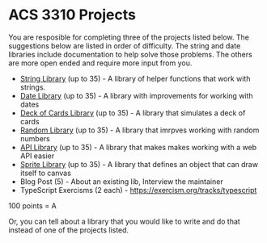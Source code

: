 # ACS 3310 Projects

You are resposible for completing three of the projects listed below. The suggestions below are listed in order of difficulty. The string and date libraries include documentation to help solve those problems. The others are more open ended and require more input from you.

- [String Library] (up to 35) - A library of helper functions that work with strings. 
- [Date Library] (up to 35) - A library with improvements for working with dates
- [Deck of Cards Library] (up to 35) - A library that simulates a deck of cards
- [Random Library] (up to 35) - A library that imrpves working with random numbers
- [API Library] (up to 35) - A library that makes makes working with a web API easier
- [Sprite Library] (up to 35) - A library that defines an object that can draw itself to canvas
- Blog Post (5) - About an existing lib, Interview the maintainer
- TypeScript Exercisms (2 each) - https://exercism.org/tracks/typescript

100 points = A

[Date Library]: ./project-date-lib.md
[Random Library]: ./project-random-lib.md 
[API Library]: ./project-api-lib.md
[Deck of Cards Library]: ./project-deck-of-cards-lib.md
[Sprite Library]: ./project-sprite-canvas.md
[String Library]: ./project-string-lib.md

Or, you can tell about a library that you would like to write and do that instead of one of the projects listed. 

<!-- 

Alternative Assignments

Complete JS Exercisms - 1 point each

 -->